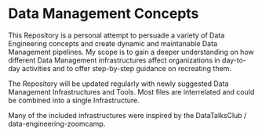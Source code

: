   # Data Management Concepts
This Repository is a personal attempt to persuade a variety of Data Engineering concepts and create dynamic and maintanable Data Management pipelines. My scope is to gain a deeper understanding on how different Data Management infrastructures affect organizations in day-to-day activities and to offer step-by-step guidance on recreating them.

The Repository will be updated regularly with newly suggested Data Management Infrastructures and Tools. Most files are interrelated and could be combined into a single Infrastructure.

Many of the included infrastructures were inspired by the DataTalksClub / data-engineering-zoomcamp.


